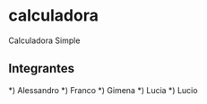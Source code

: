 # calculadora

Calculadora Simple

Integrantes
----------
*) Alessandro
*) Franco
*) Gimena
*) Lucia
*) Lucio
